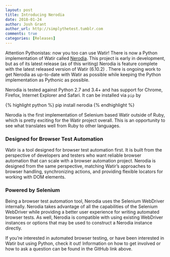 ```yaml
---
layout: post
title: Introducing Nerodia
date: 2018-01-24
author: Josh Grant
author_url: http://simplythetest.tumblr.com
comments: true
categories: [Releases]
---
```


Attention Pythonistas: now you too can use Watir! There is now a Python implementation of Watir called [Nerodia](https://github.com/watir/watir). This project is early in development, but as of its latest release (as of this writing) Nerodia is feature complete with the latest released version of Watir (6.10.2) . There is ongoing work to get Nerodia as up-to-date with Watir as possible while keeping the Python implementation as Pythonic as possible.

Nerodia is tested against Python 2.7 and 3.4+ and has support for Chrome, Firefox, Internet Explorer and Safari. It can be installed via `pip` by

{% highlight python %}
pip install nerodia
{% endhighlight %}

Nerodia is the first implementation of Selenium based Watir outside of Ruby, which is pretty exciting for the Watir project overall. This is an opportunity to see what translates well from Ruby to other languages. 

### Designed for Browser Test Automation
Watir is a tool designed for browser test automation first. It is built from the perspective of developers and testers who want reliable browser automation that can scale with a browser automation project. Nerodia is designed from the same perspective, matching Watir’s approaches to browser handling, synchronizing actions, and providing flexible locators for working with DOM elements. 

### Powered by Selenium
Being a browser test automation tool, Nerodia uses the Selenium WebDriver internally. Nerodia takes advantage of all the capabilities of the Selenium WebDriver while providing a better user experience for writing automated browser tests. As well, Nerodia is compatible with using existing WebDriver instances or options that may be used to construct a Nerodia instance directly.

If you’re interested in automated browser testing, or have been interested in Watir but using Python, check it out! Information on how to get involved or how to ask a question can be found in the GitHub link above.
